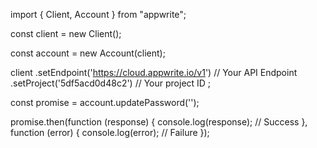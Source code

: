 import { Client, Account } from "appwrite";

const client = new Client();

const account = new Account(client);

client
    .setEndpoint('https://cloud.appwrite.io/v1') // Your API Endpoint
    .setProject('5df5acd0d48c2') // Your project ID
;

const promise = account.updatePassword('');

promise.then(function (response) {
    console.log(response); // Success
}, function (error) {
    console.log(error); // Failure
});